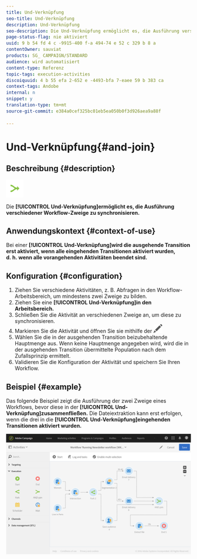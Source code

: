 ```yaml
---
title: Und-Verknüpfung
seo-title: Und-Verknüpfung
description: Und-Verknüpfung
seo-description: Die Und-Verknüpfung ermöglicht es, die Ausführung verschiedener Workflow-Zweige zu synchronisieren.
page-status-flag: nie aktiviert
uuid: 9 b 54 fd 4 c -9915-400 f-a 494-74 e 52 c 329 b 8 a
contentOwner: sauviat
products: SG_ CAMPAIGN/STANDARD
audience: wird automatisiert
content-type: Referenz
topic-tags: execution-activities
discoiquuid: 4 b 55 efa 2-652 e -4493-bfa 7-eaee 59 b 383 ca
context-tags: Andobe
internal: n
snippet: y
translation-type: tm+mt
source-git-commit: e384a0cef325bc01eb5ea050b0f3d926aea9a88f

---
```



# Und-Verknüpfung{#and-join}

## Beschreibung {#description}

![](assets/and_join.png)

Die **[!UICONTROL Und-Verknüpfung]ermöglicht es, die Ausführung verschiedener Workflow-Zweige zu synchronisieren.**

## Anwendungskontext {#context-of-use}

Bei einer **[!UICONTROL Und-Verknüpfung]wird die ausgehende Transition erst aktiviert, wenn alle eingehenden Transitionen aktiviert wurden, d. h. wenn alle vorangehenden Aktivitäten beendet sind.**

## Konfiguration {#configuration}

1. Ziehen Sie verschiedene Aktivitäten, z. B. Abfragen in den Workflow-Arbeitsbereich, um mindestens zwei Zweige zu bilden.
1. Ziehen Sie eine **[!UICONTROL Und-Verknüpfung]in den Arbeitsbereich.**
1. Schließen Sie die Aktivität an verschiedenen Zweige an, um diese zu synchronisieren.
1. Markieren Sie die Aktivität und öffnen Sie sie mithilfe der ![-Schaltfläche aus den angezeigten Quick Actions.](assets/edit_darkgrey-24px.png)
1. Wählen Sie die in der ausgehenden Transition beizubehaltende Hauptmenge aus. Wenn keine Hauptmenge angegeben wird, wird die in der ausgehenden Transition übermittelte Population nach dem Zufallsprinzip ermittelt.
1. Validieren Sie die Konfiguration der Aktivität und speichern Sie Ihren Workflow.

## Beispiel {#example}

Das folgende Beispiel zeigt die Ausführung der zwei Zweige eines Workflows, bevor diese in der **[!UICONTROL Und-Verknüpfung]zusammenfließen.** Die Dateiextraktion kann erst erfolgen, wenn die drei in die **[!UICONTROL Und-Verknüpfung]eingehenden Transitionen aktiviert wurden.**

![](assets/wkf_and-join_example.png)

